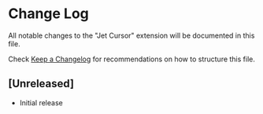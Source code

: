 # Change Log

All notable changes to the "Jet Cursor" extension will be documented in this file.

Check [Keep a Changelog](http://keepachangelog.com/) for recommendations on how to structure this file.

## [Unreleased]

- Initial release
